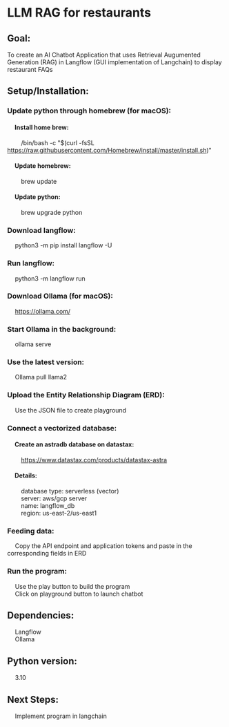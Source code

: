 # LLM RAG for restaurants 

## Goal: 
To create an AI Chatbot Application that uses Retrieval Augumented Generation (RAG) in Langflow (GUI implementation of Langchain) to display restaurant FAQs

## Setup/Installation:

### Update python through homebrew (for macOS):  

#### &emsp; Install home brew:
&emsp;&emsp; /bin/bash -c "$(curl -fsSL https://raw.githubusercontent.com/Homebrew/install/master/install.sh)"

#### &emsp; Update homebrew:
&emsp;&emsp; brew update

#### &emsp; Update python:
&emsp;&emsp; brew upgrade python  

### Download langflow:
&emsp; python3 -m pip install langflow -U

### Run langflow:
&emsp; python3 -m langflow run

### Download Ollama (for macOS):
&emsp; https://ollama.com/

### Start Ollama in the background:
&emsp; ollama serve

### Use the latest version:
&emsp; Ollama pull llama2

### Upload the Entity Relationship Diagram (ERD):
&emsp; Use the JSON file to create playground

### Connect a vectorized database:

#### &emsp; Create an astradb database on datastax:
&emsp;&emsp; https://www.datastax.com/products/datastax-astra  

#### &emsp; Details:
&emsp;&emsp; database type: serverless (vector)  
&emsp;&emsp; server: aws/gcp server  
&emsp;&emsp; name: langflow_db  
&emsp;&emsp; region: us-east-2/us-east1  

### Feeding data:
&emsp; Copy the API endpoint and application tokens and paste in the corresponding fields in ERD

### Run the program:
&emsp; Use the play button to build the program  
&emsp; Click on playground button to launch chatbot

## Dependencies:
&emsp; Langflow  
&emsp; Ollama

## Python version:
&emsp; 3.10

## Next Steps:
&emsp; Implement program in langchain
